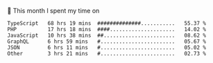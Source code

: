 📅 This month I spent my time on

<!--START_SECTION:waka-->

```text
TypeScript   68 hrs 19 mins  ##############...........   55.37 %
PHP          17 hrs 18 mins  ####.....................   14.02 %
JavaScript   10 hrs 38 mins  ##.......................   08.62 %
GraphQL      6 hrs 59 mins   #........................   05.67 %
JSON         6 hrs 11 mins   #........................   05.02 %
Other        3 hrs 21 mins   #........................   02.73 %
```

<!--END_SECTION:waka-->
